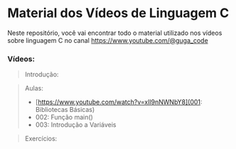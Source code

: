 # Material dos Vídeos de Linguagem C

Neste repositório, você vai encontrar todo o material utilizado nos vídeos sobre linguagem C no canal https://www.youtube.com/@guga_code

### Vídeos:

> Introdução:

> Aulas:
> - [https://www.youtube.com/watch?v=xIl9nNWNbY8](001: Bibliotecas Básicas)
> - 002: Função main()
> - 003: Introdução a Variáveis

> Exercícios:
